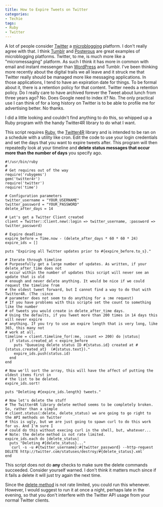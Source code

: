 ```yaml
---
title: How to Expire Tweets on Twitter
categories:
- Techie
tags:
- Ruby
- Twitter
---
```


A lot of people consider [Twitter](http://twitter.com/) a [microblogging](http://en.wikipedia.org/wiki/Microblogging) platform. I don't really agree with that. I think [Tumblr](http://tumblr.com/) and [Posterous](http://posterous.com/) are great examples of microblogging platforms. Twitter, to me, is much more like a "micromessaging" platform. As such I think it has more in common with email and instant messenger than [WordPress](http://www.wordpress.org/) and Tumblr.
I've been thinking more recently about the digital trails we all leave and it struck me that Twitter really should be managed more like messaging applications. In those applications, I tend to have an expiration date for things. To be formal about it, there is a retention policy for that content. Twitter needs a retention policy. Do I really care to have archived forever the Tweet about lunch from three years ago? No. Does Google need to index it? No. The only practical use I can think of for a long history on Twitter is to be able to profile me for advertising better. No thanks.

I did a little looking and couldn't find anything to do this, so whipped up a Ruby program with the handy Twitter4R library to do what I want.

<!-- more -->

This script requires [Ruby](http://www.ruby-lang.org/en/), the [Twitter4R](http://twitter4r.rubyforge.org/) library and is intended to be ran on a schedule with a utility like cron. Edit the code to use your login credentials and set the days that you want to expire tweets after. This program will then repeatedly look at your timeline and **delete status messages that occur more than the number of days** you specify ago.



    
    
    #!/usr/bin/ruby
    #
    # Get requires out of the way
    require('rubygems')
    gem('twitter4r')
    require('twitter')
    require('time')
    
    # Configuration parameters
    twitter_username = "YOUR_USERNAME"
    twitter_password = "YOUR_PASSWORD"
    delete_after_days = 14
    
    # Let's get a Twitter Client created
    client = Twitter::Client.new(:login => twitter_username, :password => twitter_password)
    
    # Expire deadline
    expire_before = Time.now - (delete_after_days * 60 * 60 * 24)
    expire_ids = []
    
    puts "Expiring all Twitter updates prior to #{expire_before.to_s}."
    
    # Iterate through timeline
    # Purposefully get a large number of updates. As written, if your delete_after_time does not
    # occur within the number of updates this script will never see an update that is old
    # enough and never delete anything. It would be nice if we could request the timeline from
    # the oldest tweet forward, but I cannot find a way to do that with Twitter4R. (The :since
    # parameter does not seem to do anything for a :me request)
    # If you have problems with this scripte set the count to something like the number
    # of tweets you would create in delete_after_time days.
    # Using the defaults, if you Tweet more than 200 times in 14 days this will never expire
    # anything. If you try to use an expire length that is very long, like 365, this many not
    # work at all.
    timeline = client.timeline_for(:me, :count => 200) do |status|
      if status.created_at < expire_before
        puts "Queueing delete status ID #{status.id} created at #{status.created_at}  (#{status.text})."
        expire_ids.push(status.id)
      end
    end
    
    # Now we'll sort the array, this will have the affect of putting the oldest items first in
    # the list to be deleted.
    expire_ids.sort!
    
    puts "Deleting #{expire_ids.length} tweets."
    
    # Now let's delete the stuff
    # The Twitter4R library delete method seems to be completely broken. So, rather than a simple
    # client.status(:delete, delete_status) we are going to go right to the API methods on Twitter
    # this is ugly, but we are just going to spawn curl to do this work for us. And I'm sure I
    # could do this without execing curl in the shell, but, whatever...
    # Note: the delete method is not rate limited.
    expire_ids.each do |delete_status|
      puts "Deleting #{delete_status}..."
      `curl -s -u #{twitter_username}:#{twitter_password} --http-request DELETE http://twitter.com/statuses/destroy/#{delete_status}.xml`
    end
    

This script does not do **any** checks to make sure the delete commands succeeded. Consider yourself warned. I don't think it matters much since if it fails a delete it will just try again the next time.

Since the [delete method](http://apiwiki.twitter.com/Twitter-REST-API-Method%3A-statuses%C2%A0destroy) is not rate limited, you could run this whenever. However, I would suggest to run it at once a night, perhaps late in the evening, so that you don't interfere with the Twitter API usage from your normal Twitter clients.
